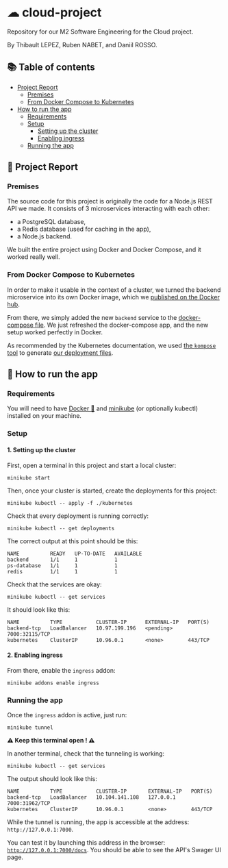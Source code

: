 # ☁ cloud-project

Repository for our M2 Software Engineering for the Cloud project.

By Thibault LEPEZ, Ruben NABET, and Daniil ROSSO.

## 📚 Table of contents

- [Project Report](#📄-project-report)
  - [Premises](#premises)
  - [From Docker Compose to Kubernetes](#from-docker-compose-to-kubernetes)
- [How to run the app](#🚀-how-to-run-the-app)
  - [Requirements](#requirements)
  - [Setup](#setup)
    - [Setting up the cluster](#1-setting-up-the-cluster)
    - [Enabling ingress](#2-enabling-ingress)
  - [Running the app](#running-the-app)

## 📜 Project Report

### Premises

The source code for this project is originally the code for a Node.js REST API we made. It consists of 3 microservices interacting with each other:

- a PostgreSQL database,
- a Redis database (used for caching in the app),
- a Node.js backend.

We built the entire project using Docker and Docker Compose, and it worked really well.

### From Docker Compose to Kubernetes

In order to make it usable in the context of a cluster, we turned the backend microservice into its own Docker image, which we [published on the Docker hub](https://hub.docker.com/r/mrmonster0248/node_app).

From there, we simply added the new `backend` service to the [docker-compose file](./docker-compose.yml). We just refreshed the docker-compose app, and the new setup worked perfectly in Docker.

As recommended by the Kubernetes documentation, we used [the `kompose` tool](https://kubernetes.io/docs/tasks/configure-pod-container/translate-compose-kubernetes/) to generate [our deployment files](./kubernetes).

## 🚀 How to run the app

### Requirements

You will need to have [Docker 🐳](https://docker.com) and [minikube](https://minikube.sigs.k8s.io/) (or optionally kubectl) installed on your machine.

### Setup

#### 1. Setting up the cluster

First, open a terminal in this project and start a local cluster:

```shell
minikube start
```

Then, once your cluster is started, create the deployments for this project:

```shell
minikube kubectl -- apply -f ./kubernetes
```

Check that every deployment is running correctly:

```shell
minikube kubectl -- get deployments
```

The correct output at this point should be this:

```
NAME          READY   UP-TO-DATE   AVAILABLE
backend       1/1     1            1
ps-database   1/1     1            1
redis         1/1     1            1
```

Check that the services are okay:

```shell
minikube kubectl -- get services
```

It should look like this:

```
NAME          TYPE           CLUSTER-IP      EXTERNAL-IP   PORT(S)
backend-tcp   LoadBalancer   10.97.199.196   <pending>     7000:32115/TCP
kubernetes    ClusterIP      10.96.0.1       <none>        443/TCP
```

#### 2. Enabling ingress

From there, enable the `ingress` addon:

```shell
minikube addons enable ingress
```

### Running the app

Once the `ingress` addon is active, just run:

```shell
minikube tunnel
```

**⚠ Keep this terminal open ! ⚠**

In another terminal, check that the tunneling is working:

```shell
minikube kubectl -- get services
```

The output should look like this:

```
NAME          TYPE           CLUSTER-IP       EXTERNAL-IP   PORT(S)
backend-tcp   LoadBalancer   10.104.141.108   127.0.0.1     7000:31962/TCP
kubernetes    ClusterIP      10.96.0.1        <none>        443/TCP
```

While the tunnel is running, the app is accessible at the address: `http://127.0.0.1:7000`.

You can test it by launching this address in the browser: [`http://127.0.0.1:7000/docs`](http://127.0.0.1:7000/docs).
You should be able to see the API's Swager UI page.
